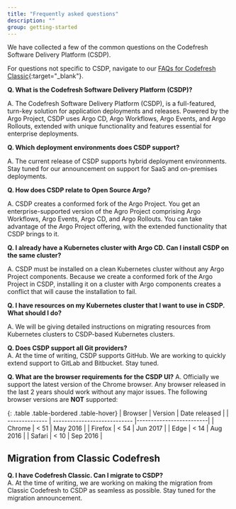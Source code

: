 ```yaml
---
title: "Frequently asked questions"
description: ""
group: getting-started
---
```

We have collected a few of the common questions on the Codefresh Software Delivery Platform (CSDP).  

For questions not specific to CSDP, navigate to our [FAQs for Codefresh Classic](https://codefresh.io/docs/docs/getting-started/faq/){:target="\_blank"}.


**Q. What is the Codefresh Software Delivery Platform (CSDP)?**  

A. The Codefresh Software Delivery Platform (CSDP), is a full-featured, turn-key solution for application deployments and releases. Powered by the Argo Project, CSDP uses Argo CD, Argo Workflows, Argo Events, and Argo Rollouts, extended with unique functionality and features essential for enterprise deployments.   

**Q. Which deployment environments does CSDP support?**  

A. The current release of CSDP supports hybrid deployment environments. Stay tuned for our announcement on support for SaaS and on-premises deployments.   

**Q. How does CSDP relate to Open Source Argo?**   

A. CSDP creates a conformed fork of the Argo Project. You get an enterprise-supported version of the Agro Project comprising Argo Workflows, Argo Events, Argo CD, and Argo Rollouts. You can take advantage of the Argo Project offering, with the extended functionality that CSDP brings to it.

**Q. I already have a Kubernetes cluster with Argo CD. Can I install CSDP on the same cluster?**  

A. CSDP must be installed on a clean Kubernetes cluster without any Argo Project components. Because we create a conformed fork of the Argo Project in CSDP, installing it on a cluster with Argo components creates a conflict that will cause the installation to fail.

**Q. I have resources on my Kubernetes cluster that I want to use in CSDP. What should I do?**   

A. We will be giving detailed instructions on migrating resources from Kubernetes clusters to CSDP-based Kubernetes clusters.       

**Q. Does CSDP support all Git providers?**  
A. At the time of writing, CSDP supports GitHub. We are working to quickly extend support to GitLab and Bitbucket. Stay tuned.

**Q. What are the browser requirements for the CSDP UI?** 
A. Officially we support the latest version of the Chrome browser. Any browser released in the last 2 years should work without any major issues.
The following browser versions are **NOT** supported:

{: .table .table-bordered .table-hover}
| Browser          | Version                 | Date released                  |
| -------------- | ---------------------------- |-------------------------|
| Chrome       | < 51 | May 2016 |
| Firefox  | < 54 |  Jun 2017 |
| Edge        | < 14 | Aug 2016 |
| Safari   | < 10  | Sep 2016 |


## Migration from Classic Codefresh

**Q. I have Codefresh Classic. Can I migrate to CSDP?**  
A. At the time of writing, we are working on making the migration from Classic Codefresh to CSDP as seamless as possible. Stay tuned for the migration announcement.

